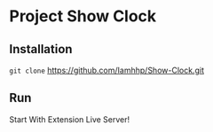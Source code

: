 # Project Show Clock

## Installation

`git clone` https://github.com/Iamhhp/Show-Clock.git
 
## Run

Start With Extension Live Server!
